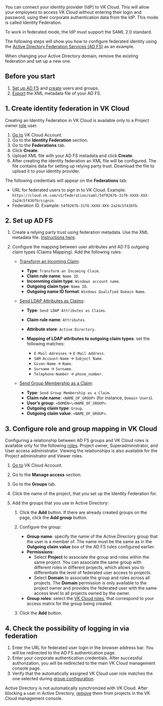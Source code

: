 You can connect your identity provider (IdP) to VK Cloud. This will allow your employees to access VK Cloud without entering their login and password, using their corporate authentication data from the IdP. This mode is called Identity Federation.

To work in federated mode, the IdP must support the SAML 2.0 standard.

The following steps will show you how to configure federated identity using the [Active Directory Federation Services (AD FS)](https://learn.microsoft.com/en-us/windows-server/identity/ad-fs/ad-fs-overview) as an example.

<info>

When changing your Active Directory domain, remove the existing federation and set up a new one.

</info>

## Before you start

1. [Set up AD FS](https://learn.microsoft.com/ru-ru/windows-server/identity/ad-fs/ad-fs-deployment) and [create](https://learn.microsoft.com/en-us/powershell/module/activedirectory/add-adgroupmember?view=windowsserver2022-ps) users and groups.
1. [Export](https://learn.microsoft.com/en-us/windows-server/identity/ad-fs/troubleshooting/ad-fs-tshoot-endpoints#federation-metadata-test) the XML metadata file of your AD FS.

## 1. Create identity federation in VK Cloud

Creating an Identity Federation in VK Cloud is available only to a Project owner [role](/en/tools-for-using-services/account/concepts/rolesandpermissions) user.

1. [Go to](https://cloud.vk.com/account/) VK Cloud Account.
1. Go to the **Identity Federation** section.
1. Go to the **Federations** tab.
1. Click **Create**.
1. Upload XML file with your AD FS metadata and click **Create**.
1. After creating the identity federation an XML file will be configured. The file contains data for setting up relying party trust. Download the file to upload it to your identity provider.

The following credentials will appear on the **Federations** tab:

- URL for federated users to sign in to VK Cloud. Example: `https://cloud.vk.com/v1/federation/saml/54f0267b-31f6-XXXX-XXX-2a24c5f436fb/signin`.
- Federation ID. Example: `54f0267b-31f6-XXXX-XXX-2a24c5f436fb`.

## 2. Set up AD FS

1. Create a relying party trust using federation metadata. Use the XML metadata file. [Instructions here](https://learn.microsoft.com/en-us/windows-server/identity/ad-fs/operations/create-a-relying-party-trust#to-create-a-claims-aware-relying-party-trust-using-federation-metadata).
1. Configure the mapping between user attributes and AD FS outgoing claim types (Claims Mapping). Add the following rules:

   - [Transform an Incoming Claim](https://learn.microsoft.com/en-us/windows-server/identity/ad-fs/operations/create-a-rule-to-transform-an-incoming-claim):

      - **Type**: `Transform an Incoming Claim`.
      - **Claim rule name**: `Name ID`.
      - **Incomming claim type**: `Windows account name`.
      - **Outgoing claim type**: `Name ID`.
      - **Outgoing name ID format**: `Windows Qualified Domain Name`.
   - [Send LDAP Attributes as Claims](https://learn.microsoft.com/en-us/windows-server/identity/ad-fs/operations/create-a-rule-to-send-ldap-attributes-as-claims):

      - **Type**: `Send LDAP Attributes as Claims`.
      - **Claim rule name**: `Attributes`.
      - **Attribute store**: `Active Directory`.
      - **Mapping of LDAP attributes to outgoing claim types**: set the following matches:

         - `E-Mail-Adresses` → `E-Mail Address`.
         - `SAM-Account-Name` → `Subject Name`.
         - `Given-Name` → `Name`.
         - `Surname` → `Surname`.
         - `Telephone-Number` → `phone_number`.
   - [Send Group Membership as a Claim](https://learn.microsoft.com/en-us/windows-server/identity/ad-fs/operations/create-a-rule-to-send-group-membership-as-a-claim):

      - **Type**: `Send Group Membership as a Claim`.
      - **Claim rule name**: `<NAME_OF_GROUP>` (for instance, `Domain Users`).
      - **User’s group**: `<DOMEN>\<NAME_OF_GROUP>`.
      - **Outgoing claim type**: `Group`.
      - **Outgoing claim value**: `<NAME_OF_GROUP>`.

## 3. Configure role and group mapping in VK Cloud

Configuring a relationship between AD FS groups and VK Cloud roles is available only for the following [roles](/en/tools-for-using-services/account/concepts/rolesandpermissions): Project owner, Superadministrator, and User access administrator. Viewing the relationships is also available for the Project administrator and Viewer roles.

1. [Go to](https://cloud.vk.com/account/) VK Cloud Account.
1. Go to the **Manage access** section.
1. Go to the **Groups** tab.
1. Click the name of the project, that you set up the Identity Federation for.
1. Add the groups that you use in Active Directory:

   1. Click the **Add** button. If there are already created groups on the page, click the **Add group** button.
   1. Configure the group:
      - **Group name**: specify the name of the Active Directory group that the user is a member of. The name must be the same as in the **Outgoing claim value** box of the AD FS rules configured earlier.
      - **Permissions**:
         - Select **Project** to associate the group and roles within the same project. You can associate the same group with different roles in different projects, which allows you to differentiate the level of federated user access to projects.
         - Select **Domain** to associate the group and roles across all projects. The **Domain** permission is only available to the project owner and provides the federated user with the same access level to all projects owned by the owner.
      - **Group roles**: select the [VK Cloud roles](/en/tools-for-using-services/account/concepts/rolesandpermissions), that correspond to your access matrix for the group being created.

   1. Click the **Add** button.

## 4. Check the possibility of logging in via federation

1. Enter the URL for federated user login in the browser address bar. You will be redirected to the AD FS authentication page.
2. Enter your corporate authentication credentials. After successful authorization, you will be redirected to the main VK Cloud management console page.
3. Verify that the automatically assigned VK Cloud user role matches the one selected during [group configuration](#3_configure_role_and_group_mapping_in_vk_cloud).

<warn>

Active Directory is not automatically synchronized with VK Cloud. After blocking a user in Active Directory, [remove](/en/tools-for-using-services/account/service-management/project-settings/access-manage#deleting_member) them from projects in the VK Cloud management console.

</warn>
